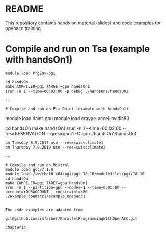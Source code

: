 # README #

This repository contains hands on material (slides) and code examples for openacc training

# Compile and run on Tsa (example with handsOn1)
```
module load PrgEnv-pgi

cd handsOn
make COMPILER=pgi TARGET=gpu handsOn1
srun -n 1 --time=00:02:00 -p debug ./handsOn1/handsOn1

--

# Compile and run on Piz Daint (example with handsOn1)
```
module load daint-gpu
module load craype-accel-nvidia60

cd handsOn
make handsOn1
srun -n 1 --time=00:02:00 --res=RESERVATION --gres=gpu:1 -C gpu ./handsOn1/handsOn1 
```
on Tuesday 5.9.2017 use --res=swissclimate1 
on Thursday 7.9.2019 use --res=swissclimate2

--

# Compile and run on Mistral
module load gcc/7.1.0
module load /sw/rhel6-x64/pgi/pgi-18.10/modulefiles/pgi/18.10
cd handsOn
make COMPILER=pgi TARET=gpu handsOn1
srun -n 1 --partition=gpu --nodes=1 --time=0:05:00 --account=YOURACCOUNT --constraint=k80 ./example_openacc1/example_openacc1


The code examples are adapted from

git@github.com:rmfarber/ParallelProgrammingWithOpenACC.git

Chapter13
